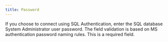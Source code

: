 ```yaml
---
title: Password
---
```



If you choose to connect using SQL Authentication, enter the SQL database  System Administrator user password. The field validation is based on MS  authentication password naming rules. This is a required field.
